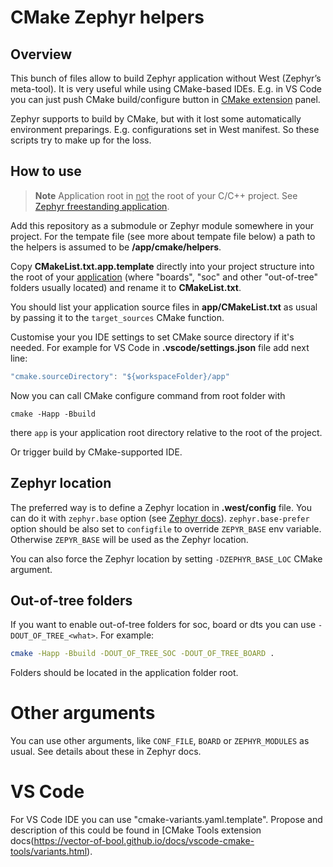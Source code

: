 # CMake Zephyr helpers

## Overview

This bunch of files allow to build Zephyr application without West
(Zephyr’s meta-tool). It is very useful while using CMake-based IDEs.
E.g. in VS Code you can just push CMake build/configure button in
[CMake extension](https://github.com/microsoft/vscode-cmake-tools) panel.

Zephyr supports to build by CMake, but with it lost some automatically
environment preparings. E.g. configurations set in West manifest. So these
scripts try to make up for the loss.

## How to use

> **Note** Application root in <u>not</u> the root of your C/C++ project. See
> [Zephyr freestanding
> application](https://docs.zephyrproject.org/latest/develop/application/index.html#zephyr-freestanding-application).

Add this repository as a submodule or Zephyr module somewhere in your project.
For the tempate file (see more about tempate file below) a path to the helpers
is assumed to be **/app/cmake/helpers**.

Copy **CMakeList.txt.app.template** directly into your project structure into
the root of your <u>application</u> (where "boards", "soc" and other
"out-of-tree" folders usually located) and rename it to **CMakeList.txt**.

You should list your application source files in **app/CMakeList.txt** as
usual by passing it to the `target_sources` CMake function.

Customise your you IDE settings to set CMake source directory if it's needed.
For example for VS Code in **.vscode/settings.json** file add next line:

```js
"cmake.sourceDirectory": "${workspaceFolder}/app"
```

Now you can call CMake configure command from root folder with

```shell
cmake -Happ -Bbuild
```

there `app` is your application root directory relative to the root of the
project.

Or trigger build by CMake-supported IDE.


## Zephyr location

The preferred way is to define a Zephyr location in **.west/config** file. You
can do it with `zephyr.base` option (see [Zephyr
docs](https://docs.zephyrproject.org/latest/guides/west/config.html)).
`zephyr.base-prefer` option should be also set to `configfile` to override
`ZEPYR_BASE` env variable. Otherwise `ZEPYR_BASE` will be used as the Zephyr
location.

You can also force the Zephyr location by setting `-DZEPHYR_BASE_LOC` CMake
argument.


## Out-of-tree folders

If you want to enable out-of-tree folders for soc, board or dts you can use
`-DOUT_OF_TREE_<what>`. For example:


```bash
cmake -Happ -Bbuild -DOUT_OF_TREE_SOC -DOUT_OF_TREE_BOARD .
```

Folders should be located in the application folder root.


Other arguments
===============

You can use other arguments, like `CONF_FILE`, `BOARD` or `ZEPHYR_MODULES` as
usual. See details about these in Zephyr docs.

VS Code
=======

For VS Code IDE you can use "cmake-variants.yaml.template". Propose and
description of this could be found in [CMake Tools extension
docs(https://vector-of-bool.github.io/docs/vscode-cmake-tools/variants.html).
